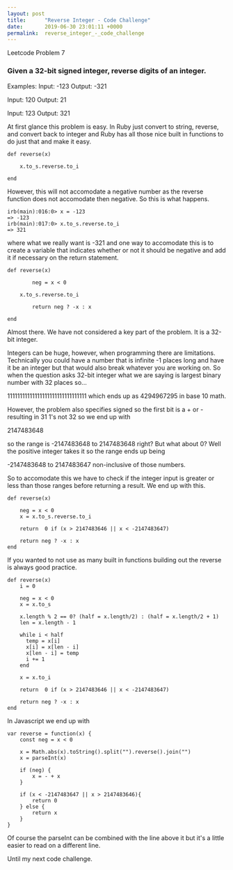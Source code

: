 ```yaml
---
layout: post
title:      "Reverse Integer - Code Challenge"
date:       2019-06-30 23:01:11 +0000
permalink:  reverse_integer_-_code_challenge
---
```



Leetcode Problem 7

### Given a 32-bit signed integer, reverse digits of an integer.

Examples:
Input: -123
Output: -321

Input: 120
Output: 21

Input: 123
Output: 321



At first glance this problem is easy. In Ruby just convert to string, reverse, and convert back to integer and Ruby has all those nice built in functions to do just that and make it easy.

```
def reverse(x)
    
    x.to_s.reverse.to_i

end
```


However, this will not accomodate a negative number as the reverse function does not accomodate then negative. So this is what happens.

```
irb(main):016:0> x = -123
=> -123
irb(main):017:0> x.to_s.reverse.to_i
=> 321

```

where what we really want is -321 and one way to accomodate this is to create a variable that indicates whether or not it should be negative and add it if necessary on the return statement.

```
def reverse(x)
    
		neg = x < 0
		
    x.to_s.reverse.to_i
		
		return neg ? -x : x

end

```

Almost there. We have not considered a key part of the problem. It is a 32-bit integer.

Integers can be huge, however, when programming there are limitations. Technically you could have a number that is infinite -1 places long and have it be an integer but that would also break whatever you are working on. So when the question asks 32-bit integer what we are saying is largest binary number with 32 places so...



11111111111111111111111111111111    which ends up as 4294967295 in base 10 math.



However, the problem also specifies signed so the first bit is a + or - resulting in 31 1's not 32 so we end up with 


2147483648


so the range is -2147483648 to 2147483648 right? But what about 0? Well the positive integer takes it so the range ends up being


-2147483648 to 2147483647 non-inclusive of those numbers.


So to accomodate this we have to check if the integer input is greater or less than those ranges before returning a result. We end up with this.

```
def reverse(x)
    
    neg = x < 0
    x = x.to_s.reverse.to_i
        
    return  0 if (x > 2147483646 || x < -2147483647)
    
    return neg ? -x : x
end
```

If you wanted to not use as many built in functions building out the reverse is always good practice.

```
def reverse(x)
    i = 0
    
    neg = x < 0
    x = x.to_s
    
    x.length % 2 == 0? (half = x.length/2) : (half = x.length/2 + 1)
    len = x.length - 1
    
    while i < half
      temp = x[i]        
      x[i] = x[len - i]
      x[len - i] = temp
      i += 1
    end
    
    x = x.to_i
    
    return  0 if (x > 2147483646 || x < -2147483647)
    
    return neg ? -x : x
end
```


In Javascript we end up with


```
var reverse = function(x) {
    const neg = x < 0
    
    x = Math.abs(x).toString().split("").reverse().join("")
    x = parseInt(x)
  
    if (neg) {
        x = - + x
    }
    
    if (x < -2147483647 || x > 2147483646){
        return 0
    } else {
        return x
    }
}
```

Of course the parseInt can be combined with the line above it but it's a little easier to read on a different line.

Until my next code challenge.


